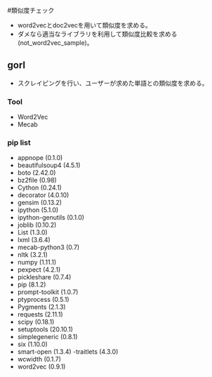 #類似度チェック

- word2vecとdoc2vecを用いて類似度を求める。
- ダメなら適当なライブラリを利用して類似度比較を求める(not_word2vec_sample)。

## gorl
- スクレイピングを行い、ユーザーが求めた単語との類似度を求める。

### Tool
- Word2Vec
- Mecab

### pip list
- appnope (0.1.0)
- beautifulsoup4 (4.5.1)
- boto (2.42.0)
- bz2file (0.98)
- Cython (0.24.1)
- decorator (4.0.10)
- gensim (0.13.2)
- ipython (5.1.0)
- ipython-genutils (0.1.0)
- joblib (0.10.2)
- List (1.3.0)
- lxml (3.6.4)
- mecab-python3 (0.7)
- nltk (3.2.1)
- numpy (1.11.1)
- pexpect (4.2.1)
- pickleshare (0.7.4)
- pip (8.1.2)
- prompt-toolkit (1.0.7)
- ptyprocess (0.5.1)
- Pygments (2.1.3)
- requests (2.11.1)
- scipy (0.18.1)
- setuptools (20.10.1)
- simplegeneric (0.8.1)
- six (1.10.0)
- smart-open (1.3.4)
-traitlets (4.3.0)
- wcwidth (0.1.7)
- word2vec (0.9.1)